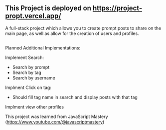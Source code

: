 ## This Project is deployed on https://project-propt.vercel.app/

A full-stack project which allows you to create prompt posts to share on the main page, as well as allow for the creation of users and profiles.

##

Planned Additional Implementations:

Implement Search:
- Search by prompt
- Search by tag
- Search by username

Implment Click on tag:
- Should fill tag name in search and display
      posts with that tag

Implment view other profiles

This project was learned from JavaScript Mastery (https://www.youtube.com/@javascriptmastery)
